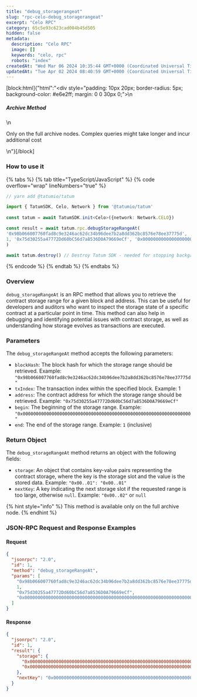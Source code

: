 ```yaml
---
title: "debug_storagerangeat"
slug: "rpc-celo-debug_storagerangeat"
excerpt: "Celo RPC"
category: 65c5e93c623cad004b45d505
hidden: false
metadata: 
  description: "Celo RPC"
  image: []
  keywords: "celo, rpc"
  robots: "index"
createdAt: "Wed Mar 06 2024 10:35:44 GMT+0000 (Coordinated Universal Time)"
updatedAt: "Tue Apr 02 2024 08:40:59 GMT+0000 (Coordinated Universal Time)"
---
```

[block:html]{"html":"<div style=\"padding: 10px 20px; border-radius: 5px; background-color: #e6e2ff; margin: 0 0 30px 0;\">\n  <h5>Archive Method</h5>\n  <p>Only on the full archive nodes. Complex queries might take longer and incur additional cost</p>\n</div>"}[/block]

### How to use it

{% tabs %}
{% tab title="TypeScript/JavaScript" %}
{% code overflow="wrap" lineNumbers="true" %}
```typescript
// yarn add @tatumio/tatum

import { TatumSDK, Celo, Network } from '@tatumio/tatum'
  
const tatum = await TatumSDK.init<Celo>({network: Network.CELO})

const result = await tatum.rpc.debugStorageRangeAt(
'0x98b066007760fad8c9e3246ac62dc34b96dee7b2a8dd362bc8576e78ee37775d',
1, '0x75d30255a47772Dd60bC56d7a8536D0A79669eCf', '0x0000000000000000000000000000000000000000000000000000000000000000', 0
)

await tatum.destroy() // Destroy Tatum SDK - needed for stopping background jobs
```
{% endcode %}
{% endtab %}
{% endtabs %}

### Overview

`debug_storageRangeAt` is an RPC method that allows you to retrieve the contract storage range for a given block and address. This can be useful for developers and auditors who want to inspect the storage state of a specific contract at a particular point in time. This method can also help in debugging and identifying potential issues with contract storage, as well as understanding how storage evolves as transactions are executed.

### Parameters

The `debug_storageRangeAt` method accepts the following parameters:

* `blockHash`: The block hash for which the storage range should be retrieved. Example: `"0x98b066007760fad8c9e3246ac62dc34b96dee7b2a8dd362bc8576e78ee37775d"`
* `txIndex`: The transaction index within the specified block. Example:  1
* `address`: The contract address for which the storage range should be retrieved. Example: `"0x75d30255a47772Dd60bC56d7a8536D0A79669eCf"`
* `begin`: The beginning of the storage range. Example: `"0x0000000000000000000000000000000000000000000000000000000000000000"`
* `end`: The end of the storage range. Example: `1` (inclusive)

### Return Object

The `debug_storageRangeAt` method returns an object with the following fields:

* `storage`: An object that contains key-value pairs representing the contract storage, where the key is the storage slot and the value is the stored data. Example: `"0x00..01": "0x00..01"`
* `nextKey`: A key indicating the next storage slot if the requested range is too large, otherwise `null`. Example: `"0x00..02"` or `null`

{% hint style="info" %}
This method is available only on the full archive node.
{% endhint %}

### JSON-RPC Request and Response Examples

#### Request

```json
{
  "jsonrpc": "2.0",
  "id": 1,
  "method": "debug_storageRangeAt",
  "params": [
    "0x98b066007760fad8c9e3246ac62dc34b96dee7b2a8dd362bc8576e78ee37775d",
    1,
    "0x75d30255a47772Dd60bC56d7a8536D0A79669eCf",
    "0x0000000000000000000000000000000000000000000000000000000000000000", 1
  ]
}
```

#### Response

```json
{
  "jsonrpc": "2.0",
  "id": 1,
  "result": {
    "storage": {
      "0x0000000000000000000000000000000000000000000000000000000000000001": "0x0000000000000000000000000000000000000000000000000000000000000001",
      "0x0000000000000000000000000000000000000000000000000000000000000002": "0x0000000000000000000000000000000000000000000000000000000000000002"
    },
    "nextKey": "0x0000000000000000000000000000000000000000000000000000000000000065"
  }
}
```
